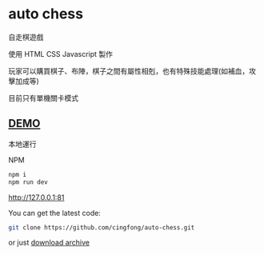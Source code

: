 # auto chess

自走棋遊戲

使用 HTML CSS Javascript 製作

玩家可以購買棋子、布陣，棋子之間有屬性相剋，也有特殊技能處理(如補血，攻擊加成等)

目前只有單機關卡模式

## [DEMO](https://auto-chess.vercel.app/)

本地運行

NPM

```bash
npm i
npm run dev
```

http://127.0.0.1:81

You can get the latest code:

```bash
git clone https://github.com/cingfong/auto-chess.git
```

or just [download archive](https://github.com/cingfong/auto-chess/archive/refs/heads/main.zip)
